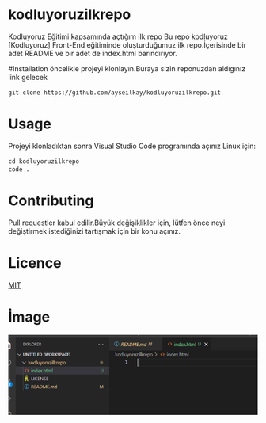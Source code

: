 # kodluyoruzilkrepo
Kodluyoruz Eğitimi kapsamında açtığım ilk repo
Bu repo kodluyoruz [Kodluyoruz] Front-End eğitiminde oluşturduğumuz ilk repo.İçerisinde bir adet README ve bir adet de index.html barındırıyor.

#Installation
öncelikle projeyi klonlayın.Buraya sizin reponuzdan aldıgınız link gelecek

```
git clone https://github.com/ayseilkay/kodluyoruzilkrepo.git
```

# Usage

Projeyi klonladıktan sonra Visual Studio Code programında açınız
Linux için:
```
cd kodluyoruzilkrepo
code .
```
# Contributing
Pull requestler kabul edilir.Büyük değişiklikler için, lütfen önce neyi değiştirmek istediğinizi tartışmak için bir konu açınız.

# Licence
[MIT](https://choosealicense.com/licenses/mit/)

# İmage
![Proje Resmi](proje_image.PNG)